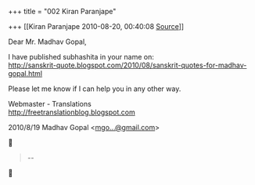 +++
title = "002 Kiran Paranjape"

+++
[[Kiran Paranjape	2010-08-20, 00:40:08 [Source](https://groups.google.com/g/samskrita/c/DREIPSeT8oI)]]



Dear Mr. Madhav Gopal,  
  
I have published subhashita in your name on:  
<http://sanskrit-quote.blogspot.com/2010/08/sanskrit-quotes-for-madhav-gopal.html>  
  
Please let me know if I can help you in any other way.  
  
Webmaster - Translations  
<http://freetranslationblog.blogspot.com>  
  
  

2010/8/19 Madhav Gopal \<[mgo...@gmail.com]()\>  



> --  



